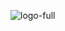 ![logo-full](https://github.com/infosec-ai/askinfosec-public-assets/assets/17961526/42301f16-4fc8-40a8-a429-baa44a534c48)
